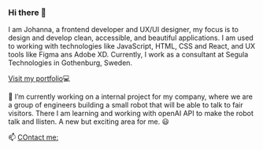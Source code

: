 ### Hi there 👋

I am Johanna, a frontend developer and UX/UI designer, my focus is to design and develop clean, accessible, and beautiful applications. I am used to working with technologies like JavaScript, HTML, CSS and React, and UX tools like Figma ans Adobe XD. Currently, I work as a consultant at Segula Technologies in Gothenburg, Sweden.


[Visit my portfolio](https://johannakronqvist.com/):computer: 

🔭 I’m currently working on a internal project for my company, where we are a group of engineers building a small robot that will be able to talk to fair visitors.
There I am learning and working with openAI API to make the robot talk and llisten. A new but exciting area for me. :smiley: 

📫 [COntact me:](https://johannakronqvist.com/contact)
<!--
**Johannakronqvist/johannakronqvist** is a ✨ _special_ ✨ repository because its `README.md` (this file) appears on your GitHub profile.

Here are some ideas to get you started:

- 🔭 I’m currently working on ...
- 🌱 I’m currently learning ...
- 👯 I’m looking to collaborate on ...
- 🤔 I’m looking for help with ...
- 💬 Ask me about ...
- 📫 How to reach me: ...
- 😄 Pronouns: ...
- ⚡ Fun fact: ...
-->
